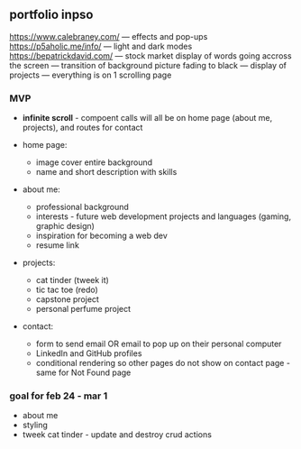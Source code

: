 ## portfolio inpso
https://www.calebraney.com/
	— effects and pop-ups
https://p5aholic.me/info/
	— light and dark modes
https://bepatrickdavid.com/
	— stock market display of words going accross the screen 
	— transition of background picture fading to black
	— display of projects
	— everything is on 1 scrolling page

### MVP
- **infinite scroll** - compoent calls will all be on home page (about me, projects), and routes for contact
- home page:
    - image cover entire background
    - name and short description with skills

- about me:
    - professional background
    - interests - future web development projects and languages (gaming, graphic design)
    - inspiration for becoming a web dev
    - resume link

- projects:
    - cat tinder (tweek it)
    - tic tac toe (redo)
    - capstone project
    - personal perfume project

- contact:
    - form to send email OR email to pop up on their personal computer
    - LinkedIn and GitHub profiles
    - conditional rendering so other pages do not show on contact page
          - same for Not Found page

### goal for feb 24 - mar 1
- about me
- styling
- tweek cat tinder - update and destroy crud actions